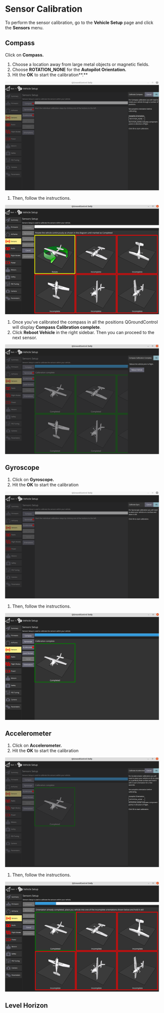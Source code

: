 # Sensor Calibration

To perform the sensor calibration, go to the **Vehicle Setup** page and click the **Sensors** menu.

## Compass

Click on **Compass.**

1. Choose a location away from large metal objects or magnetic fields.
2. Choose **ROTATION\_NONE** for the **Autopilot Orientation.**
3. Hit the **OK** to start the calibration**.** 

![](../.gitbook/assets/6.png)

1. Then, follow the instructions. 

![](../.gitbook/assets/7.png)

1. Once you've calibrated the compass in all the positions QGroundControl will display **Compass Calibration complete**.  
2. Click **Reboot Vehicle** in the right sidebar. Then you can proceed to the next sensor.

![](../.gitbook/assets/8.png)

## Gyroscope

1. Click on **Gyroscope.**
2. Hit the **OK** to start the calibration

![](../.gitbook/assets/9.png)

1. Then, follow the instructions.

![](../.gitbook/assets/10.png)

## Accelerometer

1. Click on **Accelerometer.**
2. Hit the **OK** to start the calibration

![](../.gitbook/assets/11.png)

1. Then, follow the instructions.

![](../.gitbook/assets/12.png)

## Level Horizon

## 

